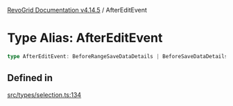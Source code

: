 [RevoGrid Documentation v4.14.5](README.md) / AfterEditEvent

# Type Alias: AfterEditEvent

```ts
type AfterEditEvent: BeforeRangeSaveDataDetails | BeforeSaveDataDetails;
```

## Defined in

[src/types/selection.ts:134](https://github.com/revolist/revogrid/blob/395fb64310e6654557393205ff295dbb2f4142c5/src/types/selection.ts#L134)

